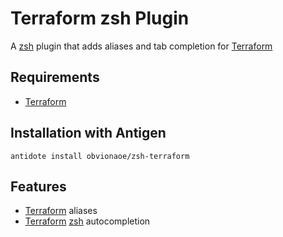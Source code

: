 # Terraform zsh Plugin
A [zsh](https://www.zsh.org/) plugin that adds aliases and tab completion for [Terraform](https://github.com/hashicorp/terraform)

## Requirements

- [Terraform](https://github.com/hashicorp/terraform)

## Installation with Antigen

```console
antidote install obvionaoe/zsh-terraform
```

## Features

- [Terraform](https://github.com/hashicorp/terraform) aliases
- [Terraform](https://github.com/hashicorp/terraform) [zsh](https://www.zsh.org/) autocompletion

